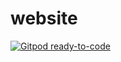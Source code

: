 # website

<a href="https://gitpod.io/#https://github.com/logchimp/website">
  <img src="https://img.shields.io/badge/Gitpod-ready--to--code-blue?logo=gitpod" alt="Gitpod ready-to-code" />
</a>
